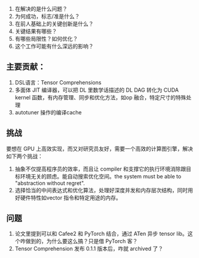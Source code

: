 1. 在解决的是什么问题？
2. 为何成功，标志/准是什么？
3. 在前人基础上的关键创新是什么？
4. 关键结果有哪些？
5. 有哪些局限性？如何优化？
6. 这个工作可能有什么深远的影响？

## 主要贡献：
1. DSL语言：Tensor Comprehensions
2. 多面体 JIT  编译器，可以把 DL 里数学话描述的 DL DAG 转化为 CUDA kernel 函数，有内存管理、同步和优化方法，如op 融合，特定尺寸的特殊处理
3. autotuner 操作的编译cache

## 挑战
要想在 GPU 上高效实现，而又对研究员友好，需要一个高效的计算图引擎，解决如下两个挑战：

1. 抽象不仅提高程序员的效率，而且让 compiler 和支撑它的执行环境消除跟目标环境无关的顾虑。能自动搜索优化空间。the system must be able to "abstraction without regret".
2. 选择恰当的中间表达式和优化算法，处理好深度并发和内存层次结构，同时用好硬件特性如vector  指令和特定用途的内存。
## 问题
1. 论文里提到可以和 Cafee2 和 PyTorch 结合，通过 ATen 异步 tensor lib。这个咋做到的，为什么要这么搞？只是借 PyTorch 客？
2. Tensor Comprehension 发布 0.1.1 版本后，咋就 archived 了？
